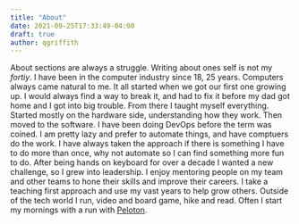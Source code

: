 ```yaml
---
title: "About"
date: 2021-09-25T17:33:49-04:00
draft: true
author: qgriffith
---
```

About sections are always a struggle. Writing about ones self is not my <em>fortiy</em>. I have been in the computer industry since 18, 25 years. Computers always came natural to me. It all started when we got our first one growing up. I would always find a way to break it, and had to fix it before my dad got home and I got into big trouble. From there I taught myself everything. Started mostly on the hardware side, understanding how they work. Then moved to the software. I have been doing DevOps before the term was coined. I am pretty lazy and prefer to automate things, and have comptuers do the work. I have always taken the approach if there is something I have to do more than once, why not automate so I can find something more fun to do. After being hands on keyboard for over a decade I wanted a new challenge, so I grew into leadership. I enjoy mentoring people on my team and other teams to hone their skills and improve their careers. I take a teaching first approach and use my vast years to help grow others.  Outside of the tech world I run, video and board game, hike and read. Often I start my mornings with a run with [Peloton](https://www.onepeloton.com/).
